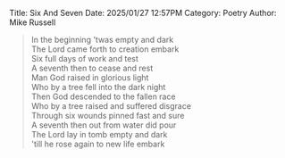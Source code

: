 Title: Six And Seven
Date: 2025/01/27 12:57PM
Category: Poetry
Author: Mike Russell

> In the beginning 'twas empty and dark<br>
The Lord came forth to creation embark<br>
Six full days of work and test<br>
A seventh then to cease and rest<br>
Man God raised in glorious light<br>
Who by a tree fell into the dark night<br>
Then God descended to the fallen race<br>
Who by a tree raised and suffered disgrace<br>
Through six wounds pinned fast and sure<br>
A seventh then out from water did pour<br>
The Lord lay in tomb empty and dark<br>
'till he rose again to new life embark